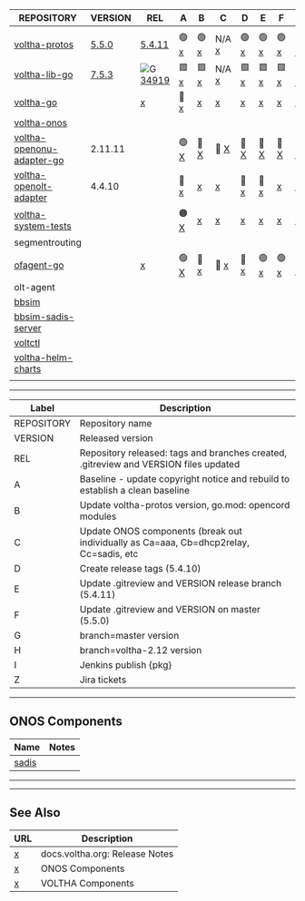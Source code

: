  | REPOSITORY | VERSION | REL | A | B | C | D | E | F | G | H | I | Z | 
 | ---------- | ------- | --- | - | - | - | - | - | - | - | - | - | - |
| <img width=800/> | | | | | | | | | | | | | |
 |  [voltha-protos](https://gerrit.opencord.org/plugins/gitiles/voltha-protos/+/refs/heads/voltha-2.12) |  [5.5.0](https://gerrit.opencord.org/plugins/gitiles/voltha-protos/+/refs/heads/master/VERSION) |  [5.4.11](https://gerrit.opencord.org/plugins/gitiles/voltha-protos/+/refs/heads/voltha-2.12/VERSION)            |  :green_circle: [x](voltha-protos/A.md)             |  :green_circle: [x](voltha-protos/B.md)             |  N/A            [x](voltha-protos/C.md)             |  :green_circle: [x](voltha-protos/D.md)             |  :green_circle: [x](voltha-protos/E.md)             |  :green_circle: [x](voltha-protos/F.md)             |  :green_circle: [x](voltha-protos/G.md)             |  :green_circle: [x](voltha-protos/H.md)             |                                                     |                                                          | 
 |  [voltha-lib-go](https://gerrit.opencord.org/plugins/gitiles/voltha-lib-go)                          |  [7.5.3](https://gerrit.opencord.org/plugins/gitiles/voltha-lib-go/+/refs/tags/v7.5.3)          |  ![G](https://placehold.co/15x15/c5f015/c5f015.png) [34919](https://gerrit.opencord.org/c/voltha-lib-go/+/34919) |  :green_square: [x](voltha-lib-go/A.md)             |  :green_square: [x](voltha-lib-go/B.md)             |  N/A            [x](voltha-lib-go/C.md)             |  :green_square: [x](voltha-lib-go/D.md)             |  :green_square: [x](voltha-lib-go/E.md)             |  :green_square: [x](voltha-lib-go/F.md)             |  :green_square: [x](voltha-lib-go/G.md)             |  :green_square: [x](voltha-lib-go/H.md)             |                                                     |                                                          | 
 |  [voltha-go](https://gerrit.opencord.org/plugins/gitiles/voltha-go)                                  |                                                                                                 |  [x](voltha-go/A.md)                                                                                             |  :hammer: [x](voltha-go/A.md)                       |  [x](voltha-go/B.md)                                |  [x](voltha-go/C.md)                                |  [x](voltha-go/D.md)                                |  [x](voltha-go/E.md)                                |  [x](voltha-go/F.md)                                |  [x](voltha-go/G.md)                                |  [x](voltha-go/H.md)                                |                                                     |  [x](voltha-go/Z.md)                                     | 
 |  [voltha-onos](https://gerrit.opencord.org/plugins/gitiles/voltha-onos)                              |                                                                                                 |                                                                                                                  |                                                     |                                                     |                                                     |                                                     |                                                     |                                                     |                                                     |                                                     |                                                     |                                                          | 
 |  [voltha-openonu-adapter-go](https://gerrit.opencord.org/plugins/gitiles/voltha-openonu-adapter-go)  |  2.11.11                                                                                        |                                                                                                                  |  :green_circle: [X](voltha-openonu-adapter-go/A.md) |  :hammer:       [X](voltha-openonu-adapter-go/B.md) |  :hammer:       [X](voltha-openonu-adapter-go/C.md) |  :hammer:       [X](voltha-openonu-adapter-go/D.md) |  :hammer:       [X](voltha-openonu-adapter-go/E.md) |  :hammer:       [X](voltha-openonu-adapter-go/F.md) |  :hammer:       [X](voltha-openonu-adapter-go/G.md) |  :hammer:       [X](voltha-openonu-adapter-go/H.md) |  :hammer:       [X](voltha-openonu-adapter-go/A.md) |                                                          | 
 |  [voltha-openolt-adapter](https://gerrit.opencord.org/plugins/gitiles/voltha-openolt-adapter)        |  4.4.10                                                                                         |                                                                                                                  |  :hammer: [x](voltha-openolt-adapter/A.md)          |  [x](voltha-openolt-adapter/B.md)                   |  [x](voltha-openolt-adapter/C.md)                   |  :hammer: [x](voltha-openolt-adapter/D.md)          |  :hammer: [x](voltha-openolt-adapter/E.md)          |  [x](voltha-openolt-adapter/F.md)                   |  [x](voltha-openolt-adapter/G.md)                   |  [x](voltha-openolt-adapter/H.md)                   |                                                     |  [x](voltha-openolt-adapter/Z.md)                        | 
 |  [voltha-system-tests](https://gerrit.opencord.org/plugins/gitiles/voltha-system-tests)              |                                                                                                 |                                                                                                                  |  :orange_circle: [X](voltha-system-tests/A.md)      |  [x](voltha-system-tests/B.md)                      |  [x](voltha-system-tests/C.md)                      |  [x](voltha-system-tests/D.md)                      |  [x](voltha-system-tests/E.md)                      |  [x](voltha-system-tests/F.md)                      |  [x](voltha-system-tests/G.md)                      |  [x](voltha-system-tests/H.md)                      |                                                     |  [x](voltha-system-tests/Z.md)                           | 
 |  segmentrouting                                                                                      |                                                                                                 |                                                                                                                  |                                                     |                                                     |                                                     |                                                     |                                                     |                                                     |                                                     |                                                     |                                                     |                                                          | 
 |  [ofagent-go](https://gerrit.opencord.org/plugins/gitiles/ofagent-go)                                |                                                                                                 |  [x](ofagent-go/A.md)                                                                                            |  :green_circle: [X](ofagent-go/A.md)                |  :hammer:       [x](ofagent-go/B.md)                |  :hammer:       [x](ofagent-go/C.md)                |  :hammer:       [x](ofagent-go/D.md)                |  :green_circle: [x](ofagent-go/E.md)                |  :green_circle: [x](ofagent-go/F.md)                |  :hammer:       [x](ofagent-go/G.md)                |  :hammer:       [x](ofagent-go/H.md)                |  :hammer:       [x](ofagent-go/I.md)                |  :hammer:       [x](ofagent-go/Z.md)                     | 
 |  olt-agent                                                                                           |                                                                                                 |                                                                                                                  |                                                     |                                                     |                                                     |                                                     |                                                     |                                                     |                                                     |                                                     |                                                     |                                                          | 
 |  [bbsim](https://gerrit.opencord.org/plugins/gitiles/bbsim)                                          |                                                                                                 |                                                                                                                  |                                                     |                                                     |                                                     |                                                     |                                                     |                                                     |                                                     |                                                     |                                                     |                                                          | 
 |  [bbsim-sadis-server](https://gerrit.opencord.org/plugins/gitiles/bbsim-sadis-server)                |                                                                                                 |                                                                                                                  |                                                     |                                                     |                                                     |                                                     |                                                     |                                                     |                                                     |                                                     |                                                     |                                                          | 
 |  [voltctl](https://gerrit.opencord.org/plugins/gitiles/voltctl)                                      |                                                                                                 |                                                                                                                  |                                                     |                                                     |                                                     |                                                     |                                                     |                                                     |                                                     |                                                     |                                                     |                                                          | 
 |  [voltha-helm-charts](https://gerrit.opencord.org/plugins/gitiles/voltha-helm-charts)                |                                                                                                 |                                                                                                                  |                                                     |                                                     |                                                     |                                                     |                                                     |                                                     |                                                     |                                                     |                                                     |  :new: [5259](https://jira.opencord.org/browse/VOL-5259) | 
 |                                                                                                      |                                                                                                 |                                                                                                                  |                                                     |                                                     |                                                     |                                                     |                                                     |                                                     |                                                     |                                                     |                                                     |                                                          | 




---

| Label | Description |
| ----- | ----------- |
 |  REPOSITORY | Repository name                                                                         | 
 |  VERSION    | Released version                                                                        | 
 |  REL        | Repository released: tags and branches created, .gitreview and VERSION files updated    | 
 |  A          | Baseline - update copyright notice and rebuild to establish a clean baseline            | 
 |  B          | Update voltha-protos version, go.mod: opencord modules                                  | 
 |  C          | Update ONOS components (break out individually as Ca=aaa, Cb=dhcp2relay, Cc=sadis, etc  | 
 |  D          | Create release tags (5.4.10)                                                            | 
 |  E          | Update .gitreview and VERSION release branch (5.4.11)                                   | 
 |  F          | Update .gitreview and VERSION on master (5.5.0)                                         | 
 |  G          | branch=master version                                                                   | 
 |  H          | branch=voltha-2.12 version                                                              | 
 |  I          | Jenkins publish {pkg}                                                                   | 
 |  Z          | Jira tickets                                                                            | 

---
ONOS Components
---------------

| Name | Notes |
| ---- | ----- |
| [sadis](https://jenkins.opencord.org/job/maven-publish_sadis/107/consoleText) | |6
---
---

## See Also

| URL | Description |
| --- | ----------- |
| [x](https://docs.voltha.org) | docs.voltha.org: Release Notes |
| [x](https://docs.voltha.org/master/release_notes/voltha_2.12.html#onos-components) | ONOS Components |
| [x](https://docs.voltha.org/master/release_notes/voltha_2.12.html#voltha-components) | VOLTHA Components |
